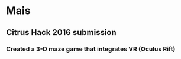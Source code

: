 # Mais
## Citrus Hack 2016 submission

### Created a 3-D maze game that integrates VR (Oculus Rift)
